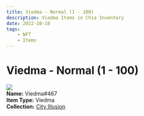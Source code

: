 ```yaml
---
title: Viedma - Normal (1 - 100)
description: Viedma Items in Chia Inventory
date: 2022-10-10
tags:
    - NFT
    - Items
---
```


# Viedma - Normal (1 - 100)
<div class="item_thumbnail">
<img loading="lazy" src="https://nkqrxmdgo6e2cg4bshmx4o3sdgcb7njedbnygky6xcmdgctn.arweave.net/aqEbsGZ3iaEbgZHZfjtyGYQftSQYW4MrHriYMw--ptE"><br/>
<div><strong>Name:</strong> Viedma#467</div>
<div><strong>Item Type:</strong> Viedma</div>
<div><strong>Collection:</strong> <a href="https://www.spacescan.io/xch/nft/collection/col1lend2dcn558km4wcwta4xnkfv3xpcmlp9kyt0m909emvfxechlyqdl5ndg">City Illusion</a></div>
</div>

